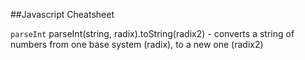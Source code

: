 ##Javascript Cheatsheet

```parseInt``` parseInt(string, radix).toString(radix2) - converts a string of numbers from one base system (radix), to a new one (radix2)

